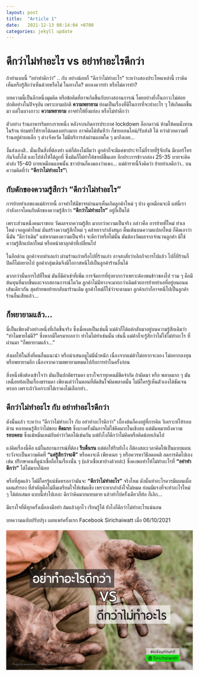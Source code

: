 ```yaml
---
layout: post
title:  "Article 1"
date:   2021-12-13 08:14:04 +0700
categories: jekyll update
---
```


# **ดีกว่าไม่ทำอะไร vs อย่าทำอะไรดีกว่า**

ถ้าทำแบบนี้ “อย่าทำดีกว่า” .. กับ อย่างน้อยก็ “ดีกว่าไม่ทำอะไร” ระหว่างสองประโยคเหล่านี้ เราคิดเห็นหรือรู้สึกว่าเห็นด้วยหรือไม่ ในทางใด? ตกลงควรทำ หรือไม่ควรทำ? \
\
บทความนี้เป็นอีกหนึ่งมุมคิด หรือข้อคิดที่อาจเกิดขึ้นกับบางสถานการณ์ โดยอย่างยิ่งในภาวะไม่ค่อยปกติอย่างในปัจจุบัน เพราะยามปกติ **ความพยายาม** ย่อมเป็นเรื่องที่ดีในการที่จะทำอะไร ๆ ให้เกิดผลขึ้นมา แต่ในบางภาวะ **ความพยายาม** อาจทำให้ยิ่งแย่ลง หรือไม่ทำดีกว่า\
\
ตัวอย่าง ร้านอาหารริมทางรายหนึ่ง หลังจากเกิดการประกาศ lockdown ล็อกดาวน์ ห้ามให้คนนั่งทานในร้าน ย่อมทำให้รายได้ลดลงอย่างมาก อาจคิดได้ทันทีว่า ก็ขายออนไลน์/รับส่งสิ ได้ ทว่าด้วยความที่ร้านอยู่ตำบลเล็ก ๆ ต่างจังหวัด ไม่มีบริการส่งผ่านแอพใด ๆ มาถึงเลย…\
\
งั้นส่งเองสิ.. นั่นเป็นสิ่งที่ต้องทำ แต่ก็ต้องไม่ลืมว่า ลูกค้าก็จะมีแค่ขาประจำไม่กี่รายที่รู้จักกัน มีเบอร์โทรกันจึงสั่งได้ และไปส่งให้ได้ถูกที่ ซึ่งมันก็ไม่ทำให้ขายดีขึ้นเลย อีกประการข้าวกล่อง 25-35 บาทจะคิดค่าส่ง 15-40 บาทเหมือนแอพนั้น ชาวบ้านก็คงมองว่าแพง… แม่ค้ารายนี้จึงคิดว่า ย้ายทำเลดีกว่า.. บนความคิดที่ว่า **“ดีกว่าไม่ทำอะไร”**\


## **กับดักของความรู้สึกว่า “ดีกว่าไม่ทำอะไร”**

การย้ายทำเลของแม่ค้ารายนี้ อาจทำให้มีขาจรผ่านมาเห็นเกิดลูกค้าใหม่ ๆ บ้าง ดูเหมือนจะดี แต่นี่เรากำลังอาจโดนกับดักของความรู้สึกว่า **“ดีกว่าไม่ทำอะไร”** อยู่ก็เป็นได้\
\
เพราะส่วนหนึ่งคนเราชอบ วัดผลจากความรู้สึก มากกว่าความเป็นจริง กล่าวคือ การย้ายที่ใหม่ ทำเลใหม่ เจอลูกค้าใหม่ มันสร้างความรู้สึกใหม่ ๆ คล้ายเรากำลังสนุก ตื่นเต้นบนความแปลกใหม่ ก็คิดเอาว่านี่มัน “ดีกว่าเดิม” แต่หากมองความเป็นจริง จะดีกว่าหรือไม่นั้น มันต้องวัดผลจากจำนวนลูกค้า มิใช่ความรู้สึกแปลกใหม่ หรือหน้าตาลุกค้าที่เปลี่ยนไป\
\
ในอีกด้าน ลูกค้าจากทำเลเก่า ผ่านร้านเก่าหรือไปที่ร้านเก่า อาจสงสัยว่าเลิกกิจการไปแล้ว ไปกี่ทีร้านก็ปิดก็ไม่อยากไป ลูกค้ากลุ่มเดิมจึงมีโอกาสหนีไปเป็นลูกค้าร้านอื่นได้\
\
มากกว่านั้นการไปที่ใหม่ มันก็มีค่าเช่าที่เพิ่ม การจัดการที่ยุ่งยากกว่าเพราะต้องขนข้าวของไป รวม ๆ คือมีต้นทุนที่มากขึ้นและจากสถานการณ์โควิด ลูกค้าไม่มีทางจะมากกว่าเดิมด้วยการย้ายทำเลที่อยู่บนถนนเส้นเดียวกัน สุดท้ายพอย้ายกลับมาร้านเดิม ลูกค้าใหม่ก็ใช่ว่าจะตามมา ลูกค้าเก่าก็อาจหนีไปเป็นลูกค้าร้านอื่นเสียแล้ว…

## **ก็พยายามแล้ว…**

นี่เป็นเพียงตัวอย่างหนึ่งที่เกิดขึ้นจริง ซึ่งเมื่อผลเป็นเช่นนี้ แม่ค้าก็ได้แต่กลับมาอยู่บนความรู้สึกเดิมว่า “ทำไมขายไม่ดี?” ซึ่งหากมีใครมาบอกว่า ทำไมไม่ทำเช่นนั้น เช่นนี้ แม่ค้าก็จะรู้สึกว่าไม่ใช่ไม่ทำอะไร ที่ผ่านมา “ก็พยายามแล้ว…”\
\
ส่งผลให้ในสิ่งที่คนอื่นแนะนำ หรือนำเสนอดูไม่มีน้ำหนัก เนื่องจากแม่ค้าไม่อยากจะลอง ไม่อยากลงทุน หรือพยายามอีก เนื่องจากความพยายามหมดไปกับการทำในครั้งก่อน\
\
สิ่งหนึ่งพึงต้องเข้าใจว่า มันเป็นปกติธรรมดา แรงใจเราทุกคนมีขีดจำกัด ถ้าผิดมา หรือ พลาดมาก ๆ มันเหนื่อยท้อเป็นเรื่องธรรมดา เพียงแต่ว่าในตอนที่ตัดสินใจผิดพลาดนั้น ไม่มีใครรู้เห็นตัวเองได้ชัดเจนหรอก เพราะถ้าวิเคราะห์ได้เราคงไม่เลือกทำ..

## **ดีกว่าไม่ทำอะไร กับ อย่าทำอะไรดีกว่า**
ดังนั้นแล้ว ระหว่าง “ดีกว่าไม่ทำอะไร กับ อย่าทำอะไรดีกว่า” เบื้องต้นก็คงอยู่ที่การคิด วิเคราะห์ให้รอบด้าน หลายคนรู้สึกว่าไม่ชอบ **คิดมาก** ซึ่งบางครั้งมันอาจไม่ใช่คิดมากในเชิงลบ แต่มันหมายถึงความ **รอบคอบ** ซึ่งแม้หมิ่นเหม่กับคำว่าวิตกได้เช่นกัน แต่ยังไงก็ดีกว่าไม่คิดหรือคิดน้อยเกินไป\
\
แง่คิดเรื่องนี้คือ แม้ในสถานการณ์ที่ต้อง **รีบดิ้นรน** แต่ต่อให้รีบยังไง ก็ต้องสละเวลาคิดให้เป็นแบบแผน ระวังจะเป็นความคิดที่ **“แค่รู้สึกว่าจะดี”** หรือคงจะดี เพียงเฉย ๆ หรือควรหาวิธีลดอคติ ลดการคิดไปเอง เช่น ปรึกษาคนที่ดูน่าเชื่อถือในเรื่องนั้น ๆ (แล้วเชื่อเขาบ้างด้วยล่ะ) ซึ่งคงพอทำให้ไม่ทำอะไรที่ **“อย่าทำดีกว่า”** ได้ไม่มากก็น้อย\
\
หรือที่สุดแล้ว ไม่มีใครรู้แน่ชัดหรอกว่ามันจะ **“ดีกว่าไม่ทำอะไร”** จริงไหม ดังนั้นทำอะไรควรมีแผนเผื่อ แผนสำรอง ที่สำคัญคือไม่ลืมเตรียมใจให้เข้มแข็ง เพราะหากกำลังใจไม่หมด ย่อมมีแรงที่จะทำอะไรใหม่ ๆ ได้ต่อเสมอ แบบนี้ทำไปเถอะ ดีกว่าคิดมากแทบตาย แล้วทำไปครั้งเดียวก็ท้อ ก็เลิก…\
\
มีแรงใจที่ดีทุกครั้งเมื่อลงมือทำ ล้มแล้วลุกไว เรียนรู้ได้ ยังไงก็ดีกว่าไม่ทำอะไรแน่นอน\
\
บทความฉบับปรับปรุง เผยแพร่ครั้งแรก Facebook Sirichaiwatt เมื่อ 06/10/2021\
\
![](/photo/article1.jpg) 